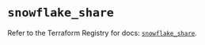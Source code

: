 # `snowflake_share`

Refer to the Terraform Registry for docs: [`snowflake_share`](https://registry.terraform.io/providers/snowflake-labs/snowflake/0.89.0/docs/resources/share).
